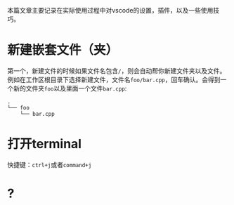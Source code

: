 本篇文章主要记录在实际使用过程中对vscode的设置，插件，以及一些使用技巧。

# 新建嵌套文件（夹）
第一个，新建文件的时候如果文件名包含`/`，则会自动帮你新建文件夹以及文件。例如在工作区根目录下选择新建文件，文件名`foo/bar.cpp`，回车确认。会得到一个新的文件夹`foo`以及里面一个文件`bar.cpp`:

``` plaintext
.
└── foo
    └── bar.cpp
```

# 打开terminal
快捷键：`ctrl+j`或者`command+j`

# ?
